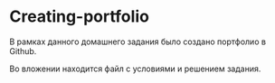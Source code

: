 # Creating-portfolio
В рамках данного домашнего задания было создано портфолио в Github.

Во вложении находится файл с условиями и решением задания.
